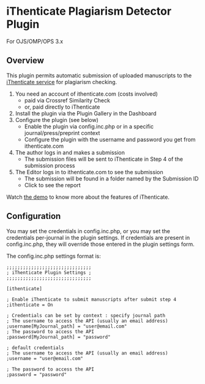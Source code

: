 # iThenticate Plagiarism Detector Plugin

For OJS/OMP/OPS 3.x

## Overview

This plugin permits automatic submission of uploaded manuscripts to the [iThenticate service](http://www.ithenticate.com/) for plagiarism checking.
1. You need an account of ithenticate.com (costs involved)
   * paid via Crossref Similarity Check
   * or, paid directly to iThenticate
2. Install the plugin via the Plugin Gallery in the Dashboard
3. Configure the plugin (see below)
   * Enable the plugin via config.inc.php or in a specific journal/press/preprint context
   * Configure the plugin with the username and password you get from ithenticate.com
4. The author logs in and makes a submission
   * The submission files will be sent to iThenticate in Step 4 of the submission process
5. The Editor logs in to ithenticate.com to see the submission
   * The submission will be found in a folder named by the Submission ID
   * Click to see the report

Watch [the demo](https://www.ithenticate.com/demo) to know more about the features of iThenticate.

## Configuration

You may set the credentials in config.inc.php, or you may set the credentials per-journal in the plugin settings.  If credentials are present in config.inc.php, they will override those entered in the plugin settings form.

The config.inc.php settings format is:

```
;;;;;;;;;;;;;;;;;;;;;;;;;;;;;;;
; iThenticate Plugin Settings ;
;;;;;;;;;;;;;;;;;;;;;;;;;;;;;;;

[ithenticate]

; Enable iThenticate to submit manuscripts after submit step 4
;ithenticate = On

; Credentials can be set by context : specify journal path
; The username to access the API (usually an email address)
;username[MyJournal_path] = "user@email.com"
; The password to access the API
;password[MyJournal_path] = "password"

; default credentials
; The username to access the API (usually an email address)
;username = "user@email.com"

; The password to access the API
;password = "password"
```

